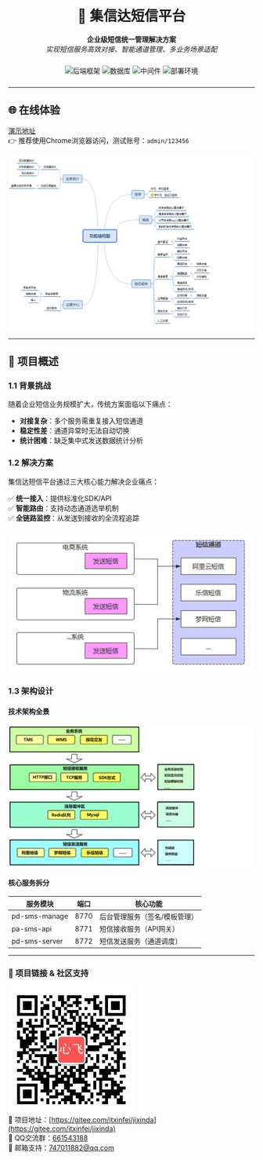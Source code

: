 <!-- 项目标题与徽章 -->
<div align="center">

  # 💬 集信达短信平台  
  **企业级短信统一管理解决方案**  
  *实现短信服务高效对接、智能通道管理、多业务场景适配*

  <!-- 技术栈滚动徽章 -->
  <div style="white-space: nowrap; overflow-x: auto; padding: 10px 0;">
    <img alt="后端框架" src="https://img.shields.io/badge/后端-Spring%20Cloud%20+%20MyBatis--Plus-orange">
    <img alt="数据库" src="https://img.shields.io/badge/数据库-MySQL%20+%20Redis-blueviolet">
    <img alt="中间件" src="https://img.shields.io/badge/中间件-RabbitMQ%20+%20Nacos-yellowgreen">
    <img alt="部署环境" src="https://img.shields.io/badge/部署-Docker%20+%20Sentinel-lightgrey">
  </div>
</div>

---

## 🌐 在线体验  
[演示地址](https://jxd.itheima.net/#/login)  
👉 推荐使用Chrome浏览器访问，测试账号：`admin/123456`

![输入图片说明](assets/%E5%8A%9F%E8%83%BD%E7%BB%93%E6%9E%84%E5%9B%BE-1605840544382.png)

---

## 📌 项目概述  

### 1.1 背景挑战  
随着企业短信业务规模扩大，传统方案面临以下痛点：
- **对接复杂**：多个服务需重复接入短信通道
- **稳定性差**：通道异常时无法自动切换
- **统计困难**：缺乏集中式发送数据统计分析

### 1.2 解决方案  
集信达短信平台通过三大核心能力解决企业痛点：

✅ **统一接入**：提供标准化SDK/API  
✅ **智能路由**：支持动态通道选举机制  
✅ **全链路监控**：从发送到接收的全流程追踪

![整体架构图](assets/1605854246868.png)

### 1.3 架构设计  
#### 技术架构全景  
![技术架构全景图](assets/2020-08-05_5f2a6b10f361d.png)

#### 核心服务拆分  
| 服务模块       | 端口  | 核心功能                     |
|----------------|-------|------------------------------|
| pd-sms-manage  | 8770  | 后台管理服务（签名/模板管理）|
| pa-sms-api     | 8771  | 短信接收服务（API网关）      |
| pd-sms-server  | 8772  | 短信发送服务（通道调度）     |

---
### 🔗 项目链接 & 社区支持  
![微信公众号二维码](docs/心飞为你飞.jpg)  
🚀 项目地址：[https://gitee.com/itxinfei/jixinda](https://gitee.com/itxinfei/jixinda)  
👥 QQ交流群：[661543188](https://qm.qq.com/cgi-bin/qm/qr?k=gNgch-wCkfUu-QbI7DZSudrax2BN7vY0&jump_from=webapi&authKey=QHSRnxQvu+h5S3AXGn/DSHrVPiFQAYEk6bSlCE1lS276SFjQAUagV4FG7bHf0OSM)  
📧 邮箱支持：[747011882@qq.com](http://mail.qq.com/cgi-bin/qm_share?t=qm_mailme&email=f0hLSE9OTkdHTT8ODlEcEBI)  

